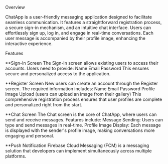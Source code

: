 Overview

ChatApp is a user-friendly messaging application designed to facilitate seamless communication. It features a straightforward registration process, a secure sign-in mechanism, and an intuitive chat interface. Users can effortlessly sign up, log in, and engage in real-time conversations. Each user message is accompanied by their profile image, enhancing the interactive experience.

Features

**Sign-In Screen
The Sign-In screen allows existing users to access their accounts. Users need to provide:
Name
Email
Password
This ensures secure and personalized access to the application.

**Register Screen
New users can create an account through the Register screen. The required information includes:
Name
Email
Password
Profile Image Upload (users can upload an image from their gallery)
This comprehensive registration process ensures that user profiles are complete and personalized right from the start.

**Chat Screen
The Chat screen is the core of ChatApp, where users can send and receive messages. Features include:
Message Sending: Users can type and send messages in real-time.
Profile Image Display: Each message is displayed with the sender's profile image, making conversations more engaging and personal.

**Push Notification
Firebase Cloud Messaging (FCM) is a messaging solution that developers can implement simultaneously across multiple platforms.